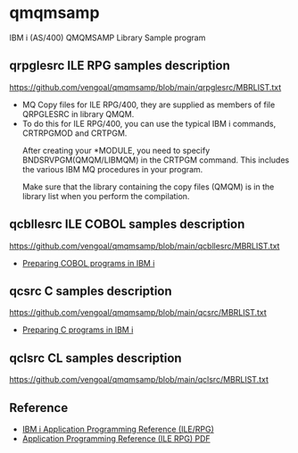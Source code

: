 # qmqmsamp
IBM i (AS/400) QMQMSAMP Library Sample program 

## qrpglesrc ILE RPG samples description
https://github.com/vengoal/qmqmsamp/blob/main/qrpglesrc/MBRLIST.txt
<ul>
  <li>MQ Copy files for ILE RPG/400, they are supplied as members of file QRPGLESRC in library QMQM.</li>
<li>To do this for ILE RPG/400, you can use the typical IBM i commands, CRTRPGMOD and CRTPGM.

After creating your *MODULE, you need to specify BNDSRVPGM(QMQM/LIBMQM) in the CRTPGM command. This includes the various IBM MQ procedures in your program.

Make sure that the library containing the copy files (QMQM) is in the library list when you perform the compilation.</li>
</ul>

## qcbllesrc ILE COBOL samples description
https://github.com/vengoal/qmqmsamp/blob/main/qcbllesrc/MBRLIST.txt
<ul>
  <li><a href="https://www.ibm.com/docs/en/ibm-mq/9.3?topic=i-preparing-cobol-programs-in">Preparing COBOL programs in IBM i</a></li>
</ul>

## qcsrc C samples description
https://github.com/vengoal/qmqmsamp/blob/main/qcsrc/MBRLIST.txt
<ul>
  <li><a href="https://www.ibm.com/docs/en/ibm-mq/9.3?topic=i-preparing-c-programs-in">Preparing C programs in IBM i</a></li>
</ul>

## qclsrc CL samples description
https://github.com/vengoal/qmqmsamp/blob/main/qclsrc/MBRLIST.txt

## Reference
<ul>
  <li><a href="https://www.ibm.com/docs/en/ibm-mq/9.3?topic=reference-i-application-programming-ilerpg" target="_blank"> IBM i Application Programming Reference (ILE/RPG)</a></li>
  <li><a href="https://public.dhe.ibm.com/software/integration/library/books/amqwak00.pdf">Application Programming Reference (ILE RPG) PDF</a></li>
</ul>
